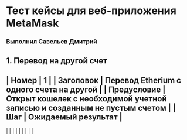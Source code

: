 # Тест кейсы для веб-приложения MetaMask

### Выполнил Савельев Дмитрий

## 1. Перевод на другой счет

|  Номер  |  1  |
|  Заголовок  |  Перевод Etherium с одного счета на другой   |
|  Предусловие  |  Открыт кошелек с необходимой учетной записью и созданным не пустым счетом   |
|  Шаг  |  Ожидаемый результат  |
---------------------------------
|         |     |
|         |     |
|         |     |
